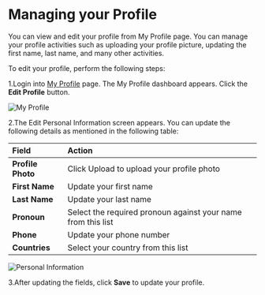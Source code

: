 # Managing your Profile

You can view and edit your profile from My Profile page. You can manage your profile activities such as uploading your profile picture, updating the first name, last name, and many other activities.

To edit your profile, perform the following steps:

1.Login into [My Profile](https://myprofile.linuxfoundation.org/) page. The My Profile dashboard appears. Click the **Edit Profile** button.

![My Profile](https://gblobscdn.gitbook.com/assets%2F-M-jSu-OKTpJoS9behGp%2F-MAyqzhuCFVj1CVWIlNg%2F-MAyuz2ryaEUTS5OI2JK%2F1.png?alt=media&token=f120016e-8c80-4ede-8d9a-39180c4b6de4)

2.The Edit Personal Information screen appears. You can update the following details as mentioned in the following table:

| **Field** | **Action** |
| :--- | :--- |
| **Profile Photo**  | Click Upload to upload your profile photo |
| **First Name** | Update your first name  |
| **Last Name** | Update your last name |
| **Pronoun** | Select the required pronoun against your name from this list |
| **Phone** | Update your phone number |
| **Countries** | Select your country from this list |

![Personal Information](https://gblobscdn.gitbook.com/assets%2F-M-jSu-OKTpJoS9behGp%2F-MAywjncHWVDoRLz4kEs%2F-MAyxpVf_AClm9tkLm8Y%2FPersonal_Info.png?alt=media&token=00f1e7b8-58ed-48ff-90d0-6de57bbafdc3)

3.After updating the fields, click **Save** to update your profile.

